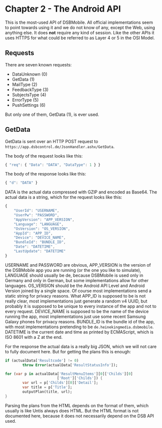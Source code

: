 # Chapter 2 - The Android API
This is the most-used API of DSBMobile. All official implementations
seem to point towards using it and we do not know of any, except the
Web, using anything else. It does **not** require any kind of session.
Like the other APIs it uses HTTPS for what could be referred to as
Layer 4 or 5 in the OSI Model.

## Requests
There are seven known requests:
* DataUnknown (0)
* GetData (1)
* MailType (2)
* FeedbackType (3)
* SubjectsType (4)
* ErrorType (5)
* PushSettings (6)

But only one of them, GetData (1), is ever used.

## GetData
GetData is sent over an HTTP POST request to
`https://app.dsbcontrol.de/JsonHandler.ashx/GetData`.

The body of the request looks like this:
```js
{ "req": { "Data": "DATA", "DataType": 1 } }
```

The body of the response looks like this:
```js
{ "d": "DATA" }
```

DATA is the actual data compressed with GZIP and encoded as Base64.
The actual data is a string, which for the request looks like this:
```js
{
    "UserId": "USERNAME",
    "UserPw": "PASSWORD",
    "AppVersion": "APP_VERSION",
    "Language": "LANGUAGE",
    "OsVersion": "OS_VERSION",
    "AppId": "APP_ID",
    "Device": "DEVICE_NAME",
    "BundleId": "BUNDLE_ID",
    "Date": "DATETIME",
    "LastUpdate": "DATETIME"
}
```

USERNAME and PASSWORD are obvious, APP\_VERSION is the version of the
DSBMobile app you are running (or the one you like to simulate),
LANGUAGE should usually be de, because DSBMobile is used only in
Germany and only in German, but some implementations allow for other
languages. OS\_VERSION should be the Android API Level and Android
Version joined by a single space. Of course most implementations send
a static string for privacy reasons. What APP\_ID is supposed to be
is not really clear, most implementations just generate a random v4
UUID, but probably it is supposed to be unique to every instance of
the app and not to every request. DEVICE\_NAME is supposed to be the
name of the device running the app, most implementations just use some
recent Samsung Galaxy phones for privacy reasons. BUNDLE\_ID is the
bundle id of the app, with most implementations pretending to be
`de.heinekingmedia.dsbmobile`. DATETIME is the current date and time
as printed by ECMAScript, which is ISO 8601 with a Z at the end.

For the response the actual data is a really big JSON, which we will
not care to fully document here. But for getting the plans this is
enough:
```dart
if (actualData['Resultcode'] != 0)
        throw Error(actualData['ResultStatusInfo']);

for (var p in actualData['ResultMenuItems'][0]['Childs'][0]
                        ['Root']['Childs']) {
        var url = p['Childs'][0]['Detail'];
        var title = p['Title'];
        outputPlan(title, url);
}
```

Parsing the plans from the HTML depends on the format of them, which
usually is like Untis always does HTML. But the HTML format is not
documented here, because it does not necessarily depend on the DSB API
used.
